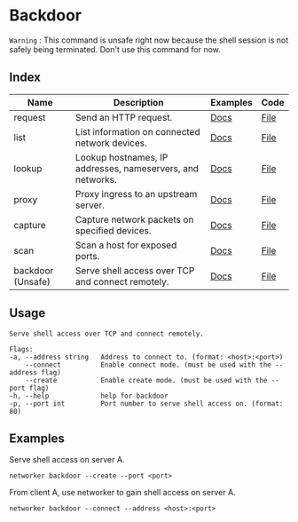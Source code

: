 # Backdoor

`Warning` : This command is unsafe right now because the shell session is not safely being terminated. Don't use this command for now.

## Index

|Name|Description|Examples|Code|
|---|---|---|---|
|request|Send an HTTP request.|[Docs](https://github.com/fuskovic/networker/tree/master/docs/request.md)|[File](https://github.com/fuskovic/networker/tree/master/cmd/request.go)|
|list|List information on connected network devices.|[Docs](https://github.com/fuskovic/networker/tree/master/docs/list.md)|[File](https://github.com/fuskovic/networker/tree/master/cmd/list.go)|
|lookup|Lookup hostnames, IP addresses, nameservers, and networks.|[Docs](https://github.com/fuskovic/networker/tree/master/docs/lookup.md)|[File](https://github.com/fuskovic/networker/tree/master/cmd/lookup.go)|
|proxy|Proxy ingress to an upstream server.|[Docs](https://github.com/fuskovic/networker/tree/master/docs/proxy.md)|[File](https://github.com/fuskovic/networker/tree/master/cmd/proxy.go)|
|capture|Capture network packets on specified devices.|[Docs](https://github.com/fuskovic/networker/tree/master/docs/capture.md)|[File](https://github.com/fuskovic/networker/tree/master/cmd/capture.go)|
|scan|Scan a host for exposed ports.|[Docs](https://github.com/fuskovic/networker/tree/master/docs/scan.md)|[File](https://github.com/fuskovic/networker/tree/master/cmd/scan.go)|
|backdoor (Unsafe)|Serve shell access over TCP and connect remotely.|[Docs](https://github.com/fuskovic/networker/tree/master/docs/backdoor.md)|[File](https://github.com/fuskovic/networker/tree/master/cmd/backdoor.go)|



## Usage

    Serve shell access over TCP and connect remotely.

    Flags:
    -a, --address string   Address to connect to. (format: <host>:<port>)
        --connect          Enable connect mode. (must be used with the --address flag)
        --create           Enable create mode. (must be used with the --port flag)
    -h, --help             help for backdoor
    -p, --port int         Port number to serve shell access on. (format: 80)

## Examples

Serve shell access on server A.

    networker backdoor --create --port <port>

From client A, use networker to gain shell access on server A.

    networker backdoor --connect --address <host>:<port>